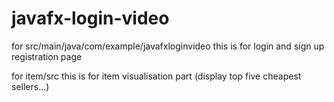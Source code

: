 # javafx-login-video
for src/main/java/com/example/javafxloginvideo  this is for login and sign up registration page


for item/src                                    this is for item visualisation part (display top five cheapest sellers...)
